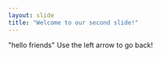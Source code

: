 ```yaml
---
layout: slide
title: "Welcome to our second slide!"
---
```

"hello friends"
Use the left arrow to go back!
